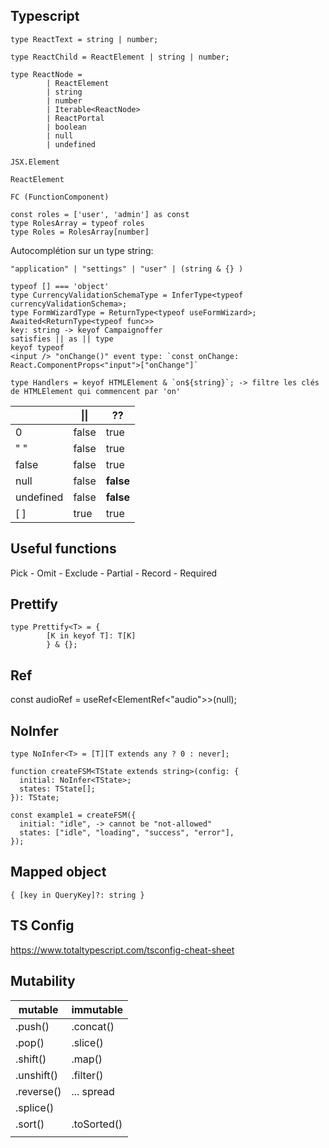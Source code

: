 ## Typescript

```
type ReactText = string | number;

type ReactChild = ReactElement | string | number;

type ReactNode =
        | ReactElement
        | string
        | number
        | Iterable<ReactNode>
        | ReactPortal
        | boolean
        | null
        | undefined

JSX.Element

ReactElement

FC (FunctionComponent)

```

```
const roles = ['user', 'admin'] as const
type RolesArray = typeof roles
type Roles = RolesArray[number]
```

Autocomplétion sur un type string:
```
"application" | "settings" | "user" | (string & {} )
```

```
typeof [] === 'object'
type CurrencyValidationSchemaType = InferType<typeof currencyValidationSchema>;
type FormWizardType = ReturnType<typeof useFormWizard>;
Awaited<ReturnType<typeof func>>
key: string -> keyof Campaignoffer
satisfies || as || type
keyof typeof
<input /> "onChange()" event type: `const onChange: React.ComponentProps<"input">["onChange"]`
```
```
type Handlers = keyof HTMLElement & `on${string}`; -> filtre les clés de HTMLElement qui commencent par 'on'
```

|           | \|\|  | ??        |
|-----------|-------|-----------|
| 0         | false | true      |
| " "       | false | true      |
| false     | false | true      |
| null      | false | **false** |
| undefined | false | **false** |
| [ ]       | true  | true      |


## Useful functions

Pick - Omit - Exclude - Partial - Record - Required

## Prettify

```
type Prettify<T> = {
        [K in keyof T]: T[K]
        } & {};
```

## Ref

const audioRef = useRef<ElementRef<"audio">>(null);
<audio ref={audioRef} />

## NoInfer

```
type NoInfer<T> = [T][T extends any ? 0 : never];
```
```
function createFSM<TState extends string>(config: {
  initial: NoInfer<TState>;
  states: TState[];
}): TState;
```
```
const example1 = createFSM({
  initial: "idle", -> cannot be "not-allowed"
  states: ["idle", "loading", "success", "error"],
});
```

## Mapped object

```
{ [key in QueryKey]?: string }
```

## TS Config

https://www.totaltypescript.com/tsconfig-cheat-sheet

## Mutability

| mutable    | immutable   |
|------------|-------------|
| .push()    | .concat()   |
| .pop()     | .slice()    |
| .shift()   | .map()      |
| .unshift() | .filter()   |
| .reverse() | ... spread  |
| .splice()  |             |
| .sort()    | .toSorted() |
|            |             |
